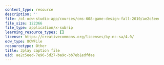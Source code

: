 ```yaml
---
content_type: resource
description: ''
file: /ol-ocw-studio-app/courses/cms-608-game-design-fall-2010/ae2c5eed7e965d27ba9cbb7eb1edfdae_68570.vtt
file_size: 122366
file_type: application/x-subrip
learning_resource_types: []
license: https://creativecommons.org/licenses/by-nc-sa/4.0/
ocw_type: OCWFile
resourcetype: Other
title: 3play caption file
uid: ae2c5eed-7e96-5d27-ba9c-bb7eb1edfdae
---
```

